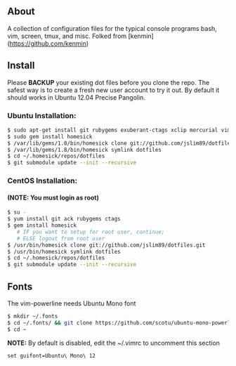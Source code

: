 About
-----
A collection of configuration files for the typical console programs bash, vim,
screen, tmux, and misc. 
Folked from [kenmin] (https://github.com/kenmin)

Install
-------
Please **BACKUP** your existing dot files before you clone the repo. The safest
way is to create a fresh new user account to try it out. By default it should
works in Ubuntu 12.04 Precise Pangolin.

### Ubuntu Installation:
```sh
$ sudo apt-get install git rubygems exuberant-ctags xclip mercurial vim tmux screen ack-grep
$ sudo gem install homesick
$ /var/lib/gems/1.8/bin/homesick clone git://github.com/jslim89/dotfiles.git
$ /var/lib/gems/1.8/bin/homesick symlink dotfiles
$ cd ~/.homesick/repos/dotfiles
$ git submodule update --init --recursive
```

### CentOS Installation:

#### (NOTE: You must login as root)
```sh
$ su -
$ yum install git ack rubygems ctags
$ gem install homesick
   # IF you want to setup for root user, continue;
   # ELSE logout from root user
$ /usr/bin/homesick clone git://github.com/jslim89/dotfiles.git
$ /usr/bin/homesick symlink dotfiles
$ cd ~/.homesick/repos/dotfiles
$ git submodule update --init --recursive
```

## Fonts
The vim-powerline needs Ubuntu Mono font
```sh
$ mkdir ~/.fonts 
$ cd ~/.fonts/ && git clone https://github.com/scotu/ubuntu-mono-powerline.git 
$ cd ~
```

**NOTE:** By default is disabled, edit the ~/.vimrc to uncomment this section
```viml
set guifont=Ubuntu\ Mono\ 12
```
